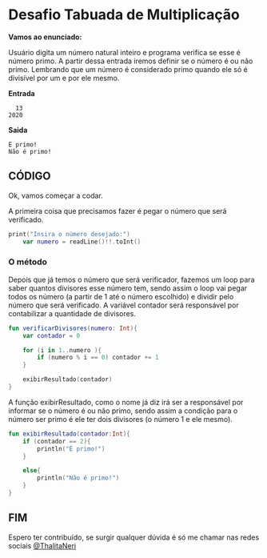 # Desafio Tabuada de Multiplicação

**Vamos ao enunciado:**

Usuário digita um número natural inteiro e programa verifica se esse é número primo.
A partir dessa entrada iremos definir se o número é ou não primo.
Lembrando que um número é considerado primo quando ele só é divisível por um e por ele mesmo.

**Entrada**

```
  13
2020

```

**Saida**

```
É primo!
Não é primo!

```


## **CÓDIGO**

Ok, vamos começar a codar. 

A primeira coisa que precisamos fazer é pegar o número que será verificado.
```kotlin
print("Insira o número desejado:")
    var numero = readLine()!!.toInt()
```

### **O método**

Depois que já temos o número que será verificador, fazemos um loop para saber quantos divisores esse número tem, sendo assim o loop
vai pegar todos os número (a partir de 1 até o número escolhido) e dividir pelo número que será verificado.
A variável contador será responsável por contabilizar a quantidade de divisores.


```kotlin
fun verificarDivisores(numero: Int){
    var contador = 0

    for (i in 1..numero ){
        if (numero % i == 0) contador += 1
    }

    exibirResultado(contador)
}
```

A função exibirResultado, como o nome já diz irá ser a responsável por informar se o número é ou não primo,
sendo assim a condição para o número ser primo é ele ter dois divisores (o número 1 e ele mesmo).

```kotlin
fun exibirResultado(contador:Int){
    if (contador == 2){
        println("É primo!")
    }

    else{
        println("Não é primo!")
    }
}
```

## FIM

Espero ter contribuído, se surgir qualquer dúvida é só me chamar nas redes sociais [@ThalitaNeri](https://www.linkedin.com/in/thalita-neri-594065178/)
